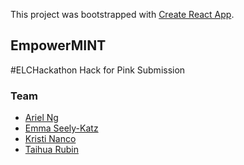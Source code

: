 This project was bootstrapped with [Create React App](https://github.com/facebook/create-react-app).

## EmpowerMINT

#ELCHackathon Hack for Pink Submission


### Team
* [Ariel Ng](https://github.com/arng0123)
* [Emma Seely-Katz](https://github.com/emseely)
* [Kristi Nanco](https://github.com/knanco)
* [Taihua Rubin](https://github.com/TaihuaRubin)
